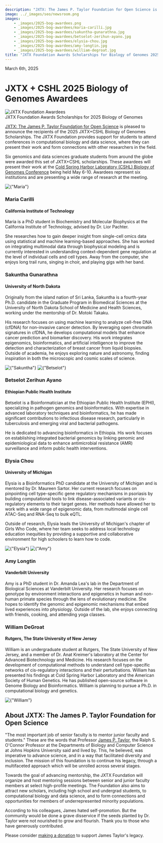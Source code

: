 ```yaml
---
description: "JXTX: The James P. Taylor Foundation for Open Science is pleased to announce the 2025 Biology of Genomes scholarship recipients."
image: ../_images/seo/newsroom.png
images:
    - _images/2025-bog-awardees.png
    - _images/2025-bog-awardees/maria-carilli.jpg
    - _images/2025-bog-awardees/sakuntha-gunarathna.jpg
    - _images/2025-bog-awardees/betselot-zerihun-ayano.jpg
    - _images/2025-bog-awardees/elysia-chou.jpg
    - _images/2025-bog-awardees/amy-longtin.jpg
    - _images/2025-bog-awardees/william-degroat.jpg
title: "JXTX Foundation Awards Scholarships for Biology of Genomes 2025"
---
```


<Date>March 6th, 2025</Date>

# JXTX + CSHL 2025 Biology of Genomes Awardees

<Image alt="JXTX Foundation Awardees" image={props.images[0]} />

<Figcaption>JXTX Foundation Awards Scholarships for 2025 Biology of Genomes</Figcaption>

[JXTX: The James P. Taylor Foundation for Open Science][1] is pleased to announce the recipients of the 2025 JXTX+CSHL Biology of Genomes Scholarships. The JXTX Foundation provides support for students to attend conferences in computational biology and data science, where they can present their work and form connections with other researchers in the field.

Six genomics and data sciences graduate students from around the globe were awarded this set of JXTX+CSHL scholarships. These awardees will present their work at the [Cold Spring Harbor Laboratory (CSHL) Biology of Genomes Conference][2] being held May 6-10. Awardees represent six institutions and are presenting a wide range of research at the meeting.

<Awardees>
<GridUnus>

<Awardee>
<Image alt={"Maria"} image={props.images[1]} />
<AwardeeContent>
<h3>Maria Carilli</h3>
<h4>California Institute of Technology</h4>

Maria is a PhD student in Biochemistry and Molecular Biophysics at the California Institute of Technology, advised by Dr. Lior Pachter.

She researches how to gain deeper insight from single-cell omics data using statistical and machine learning-based approaches. She has worked on integrating multimodal data through biophysical modeling and is currently interested in understanding context-dependent gene regulation at the level of individual cells and cell types. Away from the computer, she enjoys long trail runs, singing in choir, and playing gigs with her band.

</AwardeeContent>
</Awardee>


<Awardee>
<AwardeeContent>
<h3>Sakuntha Gunarathna</h3>
<h4>University of North Dakota</h4>

Originally from the island nation of Sri Lanka, Sakuntha is a fourth-year Ph.D. candidate in the Graduate Program in Biomedical Sciences at the University of North Dakota School of Medicine and Health Sciences, working under the mentorship of Dr. Motoki Takaku.

His research focuses on using machine learning to analyze cell-free DNA (cfDNA) for non-invasive cancer detection. By leveraging open chromatin signatures in cfDNA, he develops computational models that enhance cancer prediction and biomarker discovery. His work integrates epigenomics, bioinformatics, and artificial intelligence to improve the detection and characterization of breast cancer from liquid biopsies. Outside of academia, he enjoys exploring nature and astronomy, finding inspiration in both the microscopic and cosmic scales of science.

</AwardeeContent>
<Image alt={"Sakuntha"} image={props.images[2]} />
</Awardee>



<Awardee>
<Image alt={"Betselot"} image={props.images[3]} />
<AwardeeContent>

<h3>Betselot Zerihun Ayano</h3>
<h4>Ethiopian Public Health Institute</h4>

Betselot is a Bioinformatician at the Ethiopian Public Health Institute (EPHI), specializing in pathogen genomics and bioinformatics. With expertise in advanced laboratory techniques and bioinformatics, he has made significant contributions to infectious disease research, particularly in tuberculosis and emerging viral and bacterial pathogens.

He is dedicated to advancing bioinformatics in Ethiopia. His work focuses on establishing integrated bacterial genomics by linking genomic and epidemiological data to enhance antimicrobial resistance (AMR) surveillance and inform public health interventions.

</AwardeeContent>
</Awardee>

<Awardee>
<AwardeeContent>
<h3>Elysia Chou</h3>
<h4>University of Michigan</h4>

Elysia is a Bioinformatics PhD candidate at the University of Michigan and is mentored by Dr. Maureen Sartor. Her current research focuses on pinpointing cell type-specific gene regulatory mechanisms in psoriasis by building computational tools to link disease-associated variants or cis-regulatory elements to their target genes. Her methods have allowed her to work with a wide range of epigenomic data, from multimodal single cell ATAC-Seq and RNA-Seq to bulk eQTL.

Outside of research, Elysia leads the University of Michigan's chapter of Girls Who Code, where her team seeks to address local technology education inequities by providing a supportive and collaborative environment for high schoolers to learn how to code.

</AwardeeContent>
<Image alt={"Elysia"} image={props.images[4]} />
</Awardee>

<Awardee>
<Image alt={"Amy"} image={props.images[5]} />
<AwardeeContent>
<h3>Amy Longtin</h3>
<h4>Vanderbilt University</h4>

Amy is a PhD student in Dr. Amanda Lea's lab in the Department of Biological Sciences at Vanderbilt University. Her research focuses on genotype by environment interactions and epigenetics in human and non-human primate species through the lens of evolutionary medicine. She hopes to identify the genomic and epigenomic mechanisms that embed lived experiences into physiology. Outside of the lab, she enjoys connecting with friends, cooking, and attending yoga classes.

</AwardeeContent>
</Awardee>

<Awardee>
<AwardeeContent>
<h3>William DeGroat</h3>
<h4>Rutgers, The State University of New Jersey</h4>

William is an undergraduate student at Rutgers, The State University of New Jersey, and a member of Dr. Anat Kreimer's laboratory at the Center for Advanced Biotechnology and Medicine. His research focuses on the development of computational methods to understand cell type-specific networks of cis-regulatory interactions and their perturbations. William has presented his findings at Cold Spring Harbor Laboratory and the American Society of Human Genetics. He has published open-source software in Genome Biology and Bioinformatics. William is planning to pursue a Ph.D. in computational biology and genetics.

</AwardeeContent>
<Image alt={"William"} image={props.images[6]} />
</Awardee>

</GridUnus>
</Awardees>

## About JXTX: The James P. Taylor Foundation for Open Science

"The most important job of senior faculty is to mentor junior faculty and students." These are the words that Professor [James P. Taylor][3], the Ralph S. O'Connor Professor at the Departments of Biology and Computer Science at Johns Hopkins University said and lived by. This, he believed, was imperative to advance science, and in a way that facilitated diversity and inclusion. The mission of this foundation is to continue his legacy, through a multifaceted approach which will be unrolled across several stages.

Towards the goal of advancing mentorship, the JXTX Foundation will organize and host mentoring sessions between senior and junior faculty members at select high-profile meetings. The Foundation also aims to attract new scholars, including high school and undergrad students, to computational biology and data science, and to form connections and opportunities for members of underrepresented minority populations.

According to his colleagues, James hated self-promotion. But the community would be done a grave disservice if the seeds planted by Dr. Taylor were not nourished to grow and flourish. Thank you to those who have generously contributed.

Please consider [making a donation][4] to support James Taylor's legacy.

[1]: /about
[2]: https://meetings.cshl.edu/meetings.aspx?meet=GENOME&year=25
[3]: https://galaxyproject.org/jxtx/
[4]: /donate
